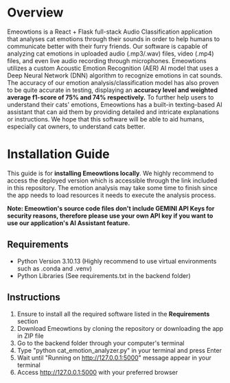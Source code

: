 # Overview

Emeowtions is a React + Flask full-stack Audio Classification application that analyses cat emotions through their sounds
in order to help humans to communicate better with their furry friends. Our software is capable of analyzing cat emotions in
uploaded audio (.mp3/.wav) files, video (.mp4) files, and even live audio recording through microphones. Emeowtions
utilizes a custom Acoustic Emotion Recognition (AER) AI model that uses a Deep Neural Network (DNN) algorithm to
recognize emotions in cat sounds. The accuracy of our emotion analysis/classification model has also proven to be
quite accurate in testing, displaying an **accuracy level and weighted average f1-score of 75% and 74% respectively.**
To further help users to understand their cats' emotions, Emeowtions has a built-in texting-based AI assistant that can
aid them by providing detailed and intricate explanations or instructions. We hope that this software will be able to
aid humans, especially cat owners, to understand cats better.

# Installation Guide

This guide is for **installing Emeowtions locally**. We highly recommend to access the deployed version which
is accessible through the link included in this repository. The emotion analysis may take some time to finish since the app
needs to load resources it needs to execute the analysis process.

**Note: Emeowtion's source code files don't include GEMINI API Keys for security reasons, therefore please use your own API key
if you want to use our application's AI Assistant feature.**

## Requirements
* Python Version 3.10.13 (Highly recommend to use virtual environments such as .conda and .venv)
* Python Libraries (See requirements.txt in the backend folder)

## Instructions
1. Ensure to install all the required software listed in the **Requirements** section
2. Download Emeowtions by cloning the repository or downloading the app in ZIP file
3. Go to the backend folder through your computer's terminal
4. Type "python cat_emotion_analyzer.py" in your terminal and press Enter
5. Wait until "Running on http://127.0.0.1:5000" message appear in your terminal
6. Access http://127.0.0.1:5000 with your preferred browser
